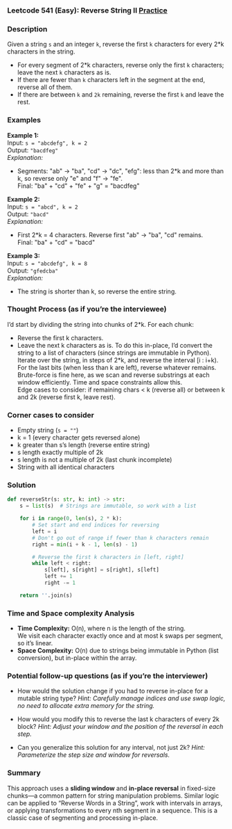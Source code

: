 ### Leetcode 541 (Easy): Reverse String II [Practice](https://leetcode.com/problems/reverse-string-ii)

### Description  
Given a string `s` and an integer `k`, reverse the first `k` characters for every 2*k characters in the string.  
- For every segment of 2*k characters, reverse only the first `k` characters; leave the next `k` characters as is.
- If there are fewer than `k` characters left in the segment at the end, reverse all of them.
- If there are between `k` and `2k` remaining, reverse the first `k` and leave the rest.

### Examples  

**Example 1:**  
Input: `s = "abcdefg", k = 2`  
Output: `"bacdfeg"`  
*Explanation:*
- Segments: "ab" → "ba", "cd" → "dc", "efg": less than 2*k and more than k, so reverse only "e" and "f" → "fe".  
Final: "ba" + "cd" + "fe" + "g" = "bacdfeg"

**Example 2:**  
Input: `s = "abcd", k = 2`  
Output: `"bacd"`  
*Explanation:*
- First 2*k = 4 characters. Reverse first "ab" → "ba", "cd" remains.  
Final: "ba" + "cd" = "bacd"

**Example 3:**  
Input: `s = "abcdefg", k = 8`  
Output: `"gfedcba"`  
*Explanation:*
- The string is shorter than k, so reverse the entire string.

### Thought Process (as if you’re the interviewee)  
I’d start by dividing the string into chunks of 2*k. For each chunk:
- Reverse the first k characters.
- Leave the next k characters as is.
To do this in-place, I’d convert the string to a list of characters (since strings are immutable in Python).
Iterate over the string, in steps of 2*k, and reverse the interval [i : i+k). For the last bits (when less than k are left), reverse whatever remains.  
Brute-force is fine here, as we scan and reverse substrings at each window efficiently. Time and space constraints allow this.  
Edge cases to consider: if remaining chars < k (reverse all) or between k and 2k (reverse first k, leave rest).

### Corner cases to consider  
- Empty string (`s = ""`)
- k = 1 (every character gets reversed alone)
- k greater than s’s length (reverse entire string)
- s length exactly multiple of 2k
- s length is not a multiple of 2k (last chunk incomplete)
- String with all identical characters

### Solution

```python
def reverseStr(s: str, k: int) -> str:
    s = list(s)  # Strings are immutable, so work with a list

    for i in range(0, len(s), 2 * k):
        # Set start and end indices for reversing
        left = i
        # Don't go out of range if fewer than k characters remain
        right = min(i + k - 1, len(s) - 1)

        # Reverse the first k characters in [left, right]
        while left < right:
            s[left], s[right] = s[right], s[left]
            left += 1
            right -= 1

    return ''.join(s)
```

### Time and Space complexity Analysis  

- **Time Complexity:** O(n), where n is the length of the string.  
  We visit each character exactly once and at most k swaps per segment, so it’s linear.
- **Space Complexity:** O(n) due to strings being immutable in Python (list conversion), but in-place within the array.

### Potential follow-up questions (as if you’re the interviewer)  

- How would the solution change if you had to reverse in-place for a mutable string type?
  *Hint: Carefully manage indices and use swap logic, no need to allocate extra memory for the string.*

- How would you modify this to reverse the last k characters of every 2k block?
  *Hint: Adjust your window and the position of the reversal in each step.*

- Can you generalize this solution for any interval, not just 2k?
  *Hint: Parameterize the step size and window for reversals.*

### Summary
This approach uses a **sliding window** and **in-place reversal** in fixed-size chunks—a common pattern for string manipulation problems. Similar logic can be applied to “Reverse Words in a String”, work with intervals in arrays, or applying transformations to every nth segment in a sequence. This is a classic case of segmenting and processing in-place.